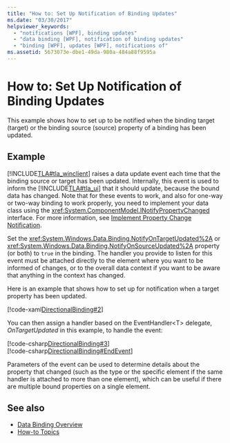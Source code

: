 ```yaml
---
title: "How to: Set Up Notification of Binding Updates"
ms.date: "03/30/2017"
helpviewer_keywords: 
  - "notifications [WPF], binding updates"
  - "data binding [WPF], notification of binding updates"
  - "binding [WPF], updates [WPF], notifications of"
ms.assetid: 5673073e-dbe1-49da-980a-484a88f9595a
---
```

# How to: Set Up Notification of Binding Updates
This example shows how to set up to be notified when the binding target (target) or the binding source (source) property of a binding has been updated.  
  
## Example  
 [!INCLUDE[TLA#tla_winclient](../../../../includes/tlasharptla-winclient-md.md)] raises a data update event each time that the binding source or target has been updated. Internally, this event is used to inform the [!INCLUDE[TLA#tla_ui](../../../../includes/tlasharptla-ui-md.md)] that it should update, because the bound data has changed. Note that for these events to work, and also for one-way or two-way binding to work properly, you need to implement your data class using the <xref:System.ComponentModel.INotifyPropertyChanged> interface. For more information, see [Implement Property Change Notification](how-to-implement-property-change-notification.md).  
  
 Set the <xref:System.Windows.Data.Binding.NotifyOnTargetUpdated%2A> or <xref:System.Windows.Data.Binding.NotifyOnSourceUpdated%2A> property (or both) to `true` in the binding. The handler you provide to listen for this event must be attached directly to the element where you want to be informed of changes, or to the overall data context if you want to be aware that anything in the context has changed.  
  
 Here is an example that shows how to set up for notification when a target property has been updated.  
  
 [!code-xaml[DirectionalBinding#2](~/samples/snippets/csharp/VS_Snippets_Wpf/DirectionalBinding/CSharp/Page1.xaml#2)]  
  
 You can then assign a handler based on the EventHandler\<T> delegate, *OnTargetUpdated* in this example, to handle the event:  
  
 [!code-csharp[DirectionalBinding#3](~/samples/snippets/csharp/VS_Snippets_Wpf/DirectionalBinding/CSharp/Page1.xaml.cs#3)]  
[!code-csharp[DirectionalBinding#EndEvent](~/samples/snippets/csharp/VS_Snippets_Wpf/DirectionalBinding/CSharp/Page1.xaml.cs#endevent)]  
  
 Parameters of the event can be used to determine details about the property that changed (such as the type or the specific element if the same handler is attached to more than one element), which can be useful if there are multiple bound properties on a single element.  
  
## See also

- [Data Binding Overview](../../../desktop-wpf/data/data-binding-overview.md)
- [How-to Topics](data-binding-how-to-topics.md)
